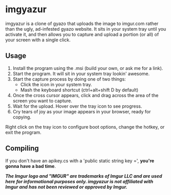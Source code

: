 imgyazur
========

imgyazur is a clone of gyazo that uploads the image to imgur.com rather than the ugly, ad-infested gyazo website.
It sits in your system tray until you activate it, and then allows you to capture and upload a portion (or all) of your screen with a single click.

Usage
-----

1. Install the program using the .msi (build your own, or ask me for a link).
2. Start the program. It will sit in your system tray lookin' awesome.
3. Start the capture process by doing one of two things:
    * Click the icon in your system tray.
    * Mash the keyboard shortcut (ctrl+alt+shift D by default)
4. Once the cross cursor appears, click and drag across the area of the screen you want to capture.
5. Wait for the upload. Hover over the tray icon to see progress.
6. Cry tears of joy as your image appears in your browser, ready for copying.

Right click on the tray icon to configure boot options, change the hotkey, or exit the program.

Compiling
---------

If you don't have an apikey.cs with a 'public static string key =', **you're gonna have a bad time**.

***The Imgur logo and "IMGUR" are trademarks of Imgur LLC and are used here for informational purposes only.  imgyazur is not affiliated with Imgur and has not been reviewed or approved by Imgur.***
